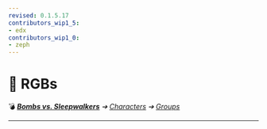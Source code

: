 ```yaml
---
revised: 0.1.5.17
contributors_wip1_5:
- edx
contributors_wip1_0:
- zeph
---
```


# 📄 RGBs

💣 ***[Bombs vs. Sleepwalkers][home]** ➔ [Characters][characters] ➔ [Groups][char_groups]*

****

[home]: /README.md
[characters]: /characters/readme.md
[char_groups]: /characters/groups/readme.md
